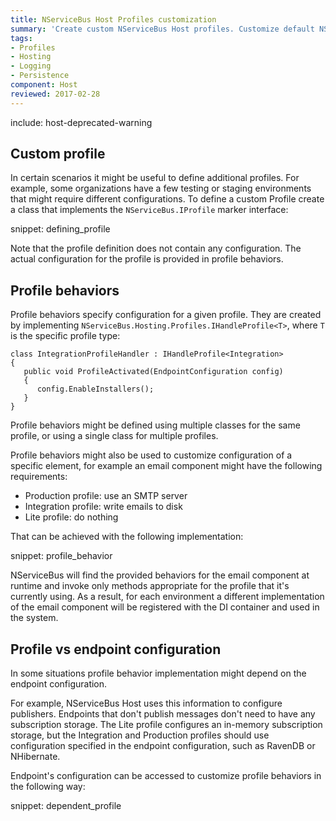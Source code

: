 ```yaml
---
title: NServiceBus Host Profiles customization 
summary: 'Create custom NServiceBus Host profiles. Customize default NServiceBus Host profiles.'
tags:
- Profiles
- Hosting
- Logging
- Persistence
component: Host
reviewed: 2017-02-28
---
```


include: host-deprecated-warning

## Custom profile

In certain scenarios it might be useful to define additional profiles. For example, some organizations have a few testing or staging environments that might require different configurations. To define a custom Profile create a class that implements the `NServiceBus.IProfile` marker interface:

snippet: defining_profile

Note that the profile definition does not contain any configuration. The actual configuration for the profile is provided in profile behaviors.


## Profile behaviors

Profile behaviors specify configuration for a given profile. They are created by implementing `NServiceBus.Hosting.Profiles.IHandleProfile<T>`, where `T` is the specific profile type:

```
class IntegrationProfileHandler : IHandleProfile<Integration>
{
   public void ProfileActivated(EndpointConfiguration config)
   {
      config.EnableInstallers();
   }
}
```

Profile behaviors might be defined using multiple classes for the same profile, or using a single class for multiple profiles.

Profile behaviors might also be used to customize configuration of a specific element, for example an email component might have the following requirements:

 * Production profile: use an SMTP server
 * Integration profile: write emails to disk
 * Lite profile: do nothing

That can be achieved with the following implementation:

snippet: profile_behavior

NServiceBus will find the provided behaviors for the email component at runtime and invoke only methods appropriate for the profile that it's currently using. As a result, for each environment a different implementation of the email component will be registered with the DI container and used in the system. 


## Profile vs endpoint configuration

In some situations profile behavior implementation might depend on the endpoint configuration. 

For example, NServiceBus Host uses this information to configure publishers. Endpoints that don't publish messages don't need to have any subscription storage. The Lite profile configures an in-memory subscription storage, but the Integration and Production profiles should use configuration specified in the endpoint configuration, such as RavenDB or NHibernate.

Endpoint's configuration can be accessed to customize profile behaviors in the following way:

snippet: dependent_profile
